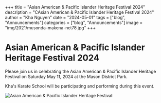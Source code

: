 +++
title = "Asian American & Pacific Islander Heritage Festival 2024"
description = "CAsian American & Pacific Islander Heritage Festival 2024"
author = "Kha Nguyen"
date = "2024-05-01"
tags = ["blog", "Announcements"]
categories = ["blog", "Announcements"]
image = "img/2021/musonda-makena-nct78.jpg"
+++


# Asian American & Pacific Islander Heritage Festival 2024

Please join us in celebrating the Asian American & Pacific Islander Heritage Festival on Saturday May 11, 2024 at the Mason District Park.

Kha's Karate School will be participating and performing during this event.


![Asian American & Pacific Islander Heritage Festival](/img/IMG_4763.jpg.jpeg)
